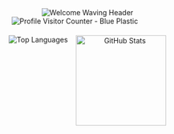 <div align="center"> 

  <img src="https://capsule-render.vercel.app/api?type=waving&color=0377fc&text=Welcome%20to%20My%20GitHub!%20👋&fontColor=ffffff&fontSize=40&height=150&section=header&font=Josefin%20Sans" alt="Welcome Waving Header"/> 
  <div style="width: 60%; margin: 0 auto 10px auto; display: flex; justify-content: flex-start;"> 
   <img align="Left" src="https://komarev.com/ghpvc/?username=jungwon-csc&color=blue&style=plastic" alt="Profile Visitor Counter - Blue Plastic"/> 
  </div> 
  <div class="stats-cards" style="display: flex; flex-wrap: wrap; justify-content: center; align-items: flex-start; gap: 16px; margin-top: 20px;"> 
   <img src="https://github-readme-stats.vercel.app/api/top-langs/?username=jungwon-csc&layout=compact&theme=transparent" alt="Top Languages" /> 
   <img height="180" src="https://github-readme-stats.vercel.app/api?username=jungwon-csc&show_icons=true&theme=transparent&rank_icon=github" alt="GitHub Stats" /> 
  </div> 

 </div>
